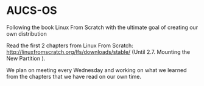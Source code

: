 # AUCS-OS
Following the book Linux From Scratch with the ultimate goal of creating our own distribution 

Read the first 2 chapters from Linux From Scratch: http://linuxfromscratch.org/lfs/downloads/stable/ (Until 2.7. Mounting the New Partition ).<br>

We plan on meeting every Wednesday and working on what we learned from the chapters that we have read on our own time.



